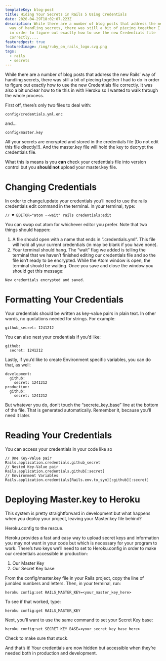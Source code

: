 ```yaml
---
templateKey: blog-post
title: Hiding Your Secrets in Rails 5 Using Credentials
date: 2020-04-29T18:02:07.223Z
description: While there are a number of blog posts that address the new Rails’
  way of handling secrets, there was still a bit of piecing together I had to do
  in order to figure out exactly how to use the new Credentials file
  correctly....
featuredpost: true
featuredimage: /img/ruby_on_rails_logo.svg.png
tags:
  - rails
  - secrets
---
```

While there are a number of blog posts that address the new Rails’ way of handling secrets, there was still a bit of piecing together I had to do in order to figure out exactly how to use the new Credentials file correctly. It was also a bit unclear how to tie this in with Heroku so I wanted to walk through the whole process.

First off, there’s only two files to deal with:

```
config/credentials.yml.enc
```

and…

```
config/master.key
```

All your secrets are encrypted and stored in the credentials file (Do not edit this file directly!!). And the master.key file will hold the key to decrypt the credentials file.

What this is means is you **can** check your credentials file into version control but you **should not** upload your master.key file.

# Changing Credentials

In order to change/update your credentials you’ll need to use the rails credentials edit command in the terminal. In your terminal, type:

```
// ♥ EDITOR="atom --wait" rails credentials:edit
```

You can swap out atom for whichever editor you prefer. Note that two things should happen:

1. A file should open with a name that ends in “.credentials.yml”. This file will hold all your current credentials (in may be blank if you have none).
2. Your terminal should hang. The “wait” flag we added is telling the terminal that we haven’t finished editing our credentials file and so the file isn’t ready to be encrypted. While the Atom window is open, the terminal should be waiting. Once you save and close the window you should get this message:

```
New credentials encrypted and saved.
```

# Formatting Your Credentials

Your credentials should be written as key-value pairs in plain text. In other words, no quotations needed for strings. For example:

```
github_secret: 1241212
```

You can also nest your credentials if you’d like:

```
github:
  secret: 1241212
```

Lastly, if you’d like to create Environment specific variables, you can do that, as well:

```
development:
  github:
    secret: 1241212
production:
  github:
    secret: 1241212
```

But whatever you do, don’t touch the “secrete_key_base” line at the bottom of the file. That is generated automatically. Remember it, because you’ll need it later.

# Reading Your Credentials

You can access your credentials in your code like so

```
// One Key-Value pair
Rails.application.credentials.github_secret
// Nested Key-Value pair
Rails.application.credentials.github[:secret]
// Environment Variables
Rails.application.credentials[Rails.env.to_sym][:github][:secret]
```

# Deploying Master.key to Heroku

This system is pretty straightforward in development but what happens when you deploy your project, leaving your Master.key file behind?

Heroku.config to the rescue.

Heroku provides a fast and easy way to upload secret keys and information you may not want in your code but which is necessary for your program to work. There’s two keys we’ll need to set to Heroku.config in order to make our credentials accessible in production:

1. Our Master Key
2. Our Secret Key base

From the config/master.key file in your Rails project, copy the line of jumbled numbers and letters. Then, in your terminal, run:

```
heroku config:set RAILS_MASTER_KEY=<your_master_key_here>
```

To see if that worked, type:

```
heroku config:get RAILS_MASTER_KEY
```

Next, you’ll want to use the same command to set your Secret Key base:

```
heroku config:set SECRET_KEY_BASE=<your_secret_key_base_here>
```

Check to make sure that stuck.

And that’s it! Your credentials are now hidden but accessible when they’re needed both in production and development.